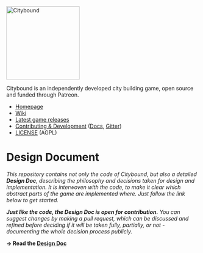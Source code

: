 <img src="cb.png" alt="Citybound" width="192"/>

Citybound is an independently developed city building game, open source and funded through Patreon.

* [Homepage](http://cityboundsim.com)
* [Wiki](https://github.com/aeickhoff/citybound/wiki)
* [Latest game releases](https://github.com/aeickhoff/citybound/releases)
* [Contributing & Development](CONTRIBUTING.md) ([Docs](http://citybound.github.io/citybound), [Gitter](https://gitter.im/citybound/Lobby))
* [LICENSE](LICENSE.txt) (AGPL)

# Design Document

*This repository contains not only the code of Citybound, but also a detailed **Design Doc**, describing the philosophy and decisions taken for design and implementation. It is interwoven with the code, to make it clear which abstract parts of the game are implemented where. Just follow the link below to get started.*

***Just like the code, the Design Doc is open for contribution.** You can suggest changes by making a pull request, which can be discussed and refined before deciding if it will be taken fully, partially, or not - documenting the whole decision process publicly.*

**→ Read the [Design Doc](game/README.md)**
